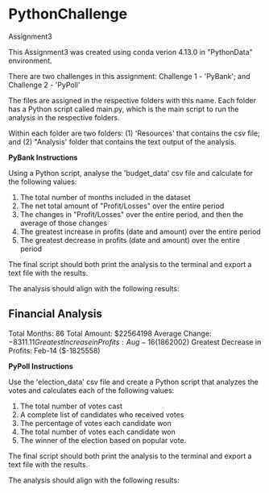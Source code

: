 # PythonChallenge
Assignment3

This Assignment3 was created using conda verion 4.13.0 in "PythonData" environment.

There are two challenges in this assignment: 
Challenge 1 - 'PyBank'; and 
Challenge 2 - 'PyPoll'

The files are assigned in the respective folders with this name.
Each folder has a Python script called main.py, which is the main script to run the analysis in the respective folders.

Within each folder are two folders: (1) 'Resources' that contains the csv file; and (2) "Analysis' folder that contains the text output of the analysis.


**PyBank Instructions**

Using a Python script, analyse the 'budget_data' csv file and calculate for the following values:

1. The total number of months included in the dataset
2. The net total amount of "Profit/Losses" over the entire period
3. The changes in "Profit/Losses" over the entire period, and then the average of those changes
4. The greatest increase in profits (date and amount) over the entire period
5. The greatest decrease in profits (date and amount) over the entire period

The final script should both print the analysis to the terminal and export a text file with the results.

The analysis should align with the following results:

Financial Analysis
----------------------------
Total Months: 86
Total Amount: $22564198
Average Change: $-8311.11
Greatest Increase in Profits: Aug-16 ($1862002)
Greatest Decrease in Profits: Feb-14 ($-1825558)


**PyPoll Instructions**

Use the 'election_data' csv file and create a Python script that analyzes the votes and calculates each of the following values:

1. The total number of votes cast
2. A complete list of candidates who received votes
3. The percentage of votes each candidate won
4. The total number of votes each candidate won
5. The winner of the election based on popular vote.
 
The final script should both print the analysis to the terminal and export a text file with the results.

The analysis should align with the following results:

